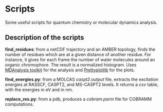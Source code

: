 Scripts
======

Some useful scripts for quantum chemistry or molecular dynamics analysis.

## Description of the scripts

**find_residues**: from a netCDF trajectory and an AMBER topology, finds the number of
residues which are at a given distance of another residue. For instance, it gives for 
each frame the number of water molecules around an organic chromophore. The result is a
normalized histogram. Uses [MDAnalysis toolkit](http://code.google.com/p/mdanalysis/) for 
the analysis and [Prettyplotlib](http://olgabot.github.io/prettyplotlib/) for the plots.

**find_energies.py**: from a MOLCAS *caspt2.output* file, extracts the excitation energies
at RASSCF, CASPT2, and MS-CASPT2 levels. It returns a *csv* table, with the energies in eV 
and in nm.

**replace_res.py**: from a pdb, produces a *cobram.parm* file for COBRAMM computations.

